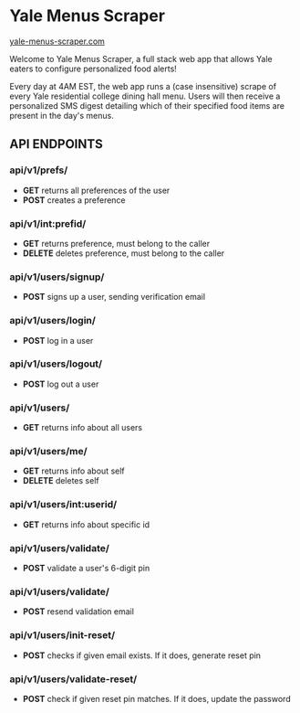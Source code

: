 # Yale Menus Scraper

[yale-menus-scraper.com](https://www.yale-menus-scraper.com)

Welcome to Yale Menus Scraper, a full stack web app that allows Yale eaters to configure personalized food alerts! 

Every day at 4AM EST, the web app runs a (case insensitive) scrape of every Yale residential college dining hall menu. Users will then receive a personalized SMS digest detailing which of their specified food items are present in the day's menus.

## **API ENDPOINTS**

### **api/v1/prefs/**
+ __GET__ returns all preferences of the user
+ __POST__ creates a preference
### **api/v1/int:prefid/**
+ __GET__ returns preference, must belong to the caller
+ __DELETE__ deletes preference, must belong to the caller
### **api/v1/users/signup/**
+ __POST__ signs up a user, sending verification email
### **api/v1/users/login/**
+ __POST__ log in a user
### **api/v1/users/logout/**
+ __POST__ log out a user
### **api/v1/users/**
+ __GET__ returns info about all users
### **api/v1/users/me/**
+ __GET__ returns info about self
+ __DELETE__ deletes self
### **api/v1/users/int:userid/**
+ __GET__ returns info about specific id
### **api/v1/users/validate/**
+ __POST__ validate a user's 6-digit pin
### **api/v1/users/validate/**
+ __POST__ resend validation email
### **api/v1/users/init-reset/**
+ __POST__ checks if given email exists. If it does, generate reset pin
### **api/v1/users/validate-reset/**
+ __POST__ check if given reset pin matches. If it does, update the password